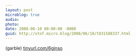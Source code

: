 ```yaml
---
layout: post
microblog: true
audio: 
photo: 
date: 2008-06-10 00:00:00 -0000
guid: http://xtof.micro.blog/2008/06/10/t831588337.html
---
```

(garble)
[tinyurl.com/6gjnso](http://tinyurl.com/6gjnso)
